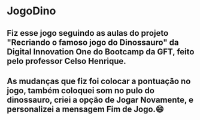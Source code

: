 # JogoDino
## Fiz esse jogo seguindo as aulas do projeto "Recriando o famoso jogo do Dinossauro" da Digital Innovation One do Bootcamp da GFT, feito pelo professor Celso Henrique.
## As mudanças que fiz foi colocar a pontuação no jogo, também coloquei som no pulo do dinossauro, criei a opção de Jogar Novamente, e personalizei a mensagem Fim de Jogo.:smile:
